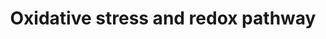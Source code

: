 ---
annotations:
- type: Pathway Ontology
  value: glutathione antioxidant pathway
- type: Pathway Ontology
  value: glutathione biosynthetic pathway
- type: Pathway Ontology
  value: glutathione metabolic pathway
- type: Pathway Ontology
  value: classic metabolic pathway
authors:
- Khanspers
- AlexanderPico
- Egonw
- DeSl
- Eweitz
description: This pathway represents biology relevant to glutathione, including biosynthesis,
  metabolism, redox cycle, uptake, glutathionylation and acivicin inhibition.  Glutathione
  is an antioxidant that is synthesized in eukaryotes from L-cysteine, L-glutamic
  acid, and glycine in a two-step process involving gamma-glutamylcysteine synthetase
  and glutathione synthetase. Glutathione prevents cellular damage by acting as an
  electron donor to neutralize reactive oxygen species. Reactive glutathione is produced,
  which then reacts with another reactive glutathione molecule to produce glutathione
  disulfide, GSSG. It was based partly on [[Pathway:WP164 |WP164]] and [[Pathway:WP1770|WP1770]],
  with information added from literature. This pathway was created as a part of [https://www.nature.com/articles/s41590-020-0654-0
  Mendiola et cl], pictured in fig 5.
last-edited: 2021-05-14
organisms:
- Mus musculus
redirect_from:
- /index.php/Pathway:WP4466
- /instance/WP4466
schema-jsonld:
- '@context': https://schema.org/
  '@id': https://wikipathways.github.io/pathways/WP4466.html
  '@type': Dataset
  creator:
    '@type': Organization
    name: WikiPathways
  description: This pathway represents biology relevant to glutathione, including
    biosynthesis, metabolism, redox cycle, uptake, glutathionylation and acivicin
    inhibition.  Glutathione is an antioxidant that is synthesized in eukaryotes from
    L-cysteine, L-glutamic acid, and glycine in a two-step process involving gamma-glutamylcysteine
    synthetase and glutathione synthetase. Glutathione prevents cellular damage by
    acting as an electron donor to neutralize reactive oxygen species. Reactive glutathione
    is produced, which then reacts with another reactive glutathione molecule to produce
    glutathione disulfide, GSSG. It was based partly on [[Pathway:WP164 |WP164]] and
    [[Pathway:WP1770|WP1770]], with information added from literature. This pathway
    was created as a part of [https://www.nature.com/articles/s41590-020-0654-0 Mendiola
    et cl], pictured in fig 5.
  keywords:
  - Sod2
  - Ptgs1
  - Slc1a2
  - Glutamine
  - Gpx3
  - GSSG
  - Gclm
  - Mgst2
  - Ctla4
  - Gpx6
  - Gpx8
  - Gpx2
  - Pgd
  - GSH conjugates
  - Foxp3
  - Slco1a1
  - Sod1
  - Prdx6b
  - acivicin
  - Grxcr2
  - Gsto1
  - Ncf1
  - Slc7a11
  - Gpx1
  - Ncf2
  - G6pd2
  - Nrf2
  - S100a8
  - Glutamate
  - Hpgds
  - Alox5
  - Txnrd1
  - Keap1
  - Ggct
  - g-Glutamylcysteine
  - Gstk1
  - G6pdx
  - Oplah
  - Prdx4
  - Gsta1
  - Cbs
  - Gls
  - Gstm5
  - Gsta4
  - Cystine
  - Ggt1
  - 5-Oxoproline
  - Grxcr1
  - Idh2
  - Cysteine
  - Gstt2
  - Prdx1
  - 'Glutamyl '
  - Txnrd3
  - Gstt1
  - Lap3
  - Anpep
  - H2O2
  - Gstm1
  - Gclc
  - Mgst3
  - O2-
  - Prdx6
  - NADPH
  - O2
  - Abcc5
  - Gpx4
  - Gpx5
  - Gpx7
  - Slco2a1
  - Gstp1
  - Slc6a9
  - Sod3
  - Txn1
  - Serine
  - Prdx3
  - Mgst1
  - Cd44
  - Gstm7
  - Glycine
  - GSH
  - Cyba
  - Gstm4
  - Prdx2
  - Ggt6
  - Ggt5
  - Ncf4
  - Gstt3
  - Gsto2
  - Gstm3
  - Gsta2
  - Ptgs2
  - https://en.wikipedia.org/wiki/SLC7A11
  - NADP+
  - Idh1
  - Gss
  - Ggt7
  - Nrf1
  - Cysteinyl-glycine
  - Prdx5
  - Abcc2
  - Gstm2
  - Glutamyl
  - H2O
  - Gsr
  - GTP
  - Cybb
  - Txnrd2
  - Slc6a5
  - Rac1
  - Homocysteine
  - amino acid
  - Amino acid
  - S100a9
  - Gsta3
  - Gstm6
  - ' Slc1a5'
  - Gstp2
  license: CC0
  name: Oxidative stress and redox pathway
seo: CreativeWork
title: Oxidative stress and redox pathway
wpid: WP4466
---